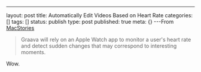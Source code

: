 ---
layout: post
title: Automatically Edit Videos Based on Heart Rate
categories: []
tags: []
status: publish
type: post
published: true
meta: {}
---From 
[MacStories](http://www.macstories.net/ios/graava-action-camera-and-watchos-2/%20<http://www.macstories.net/ios/graava-action-camera-and-watchos-2/)


>Graava will rely on an Apple Watch app to monitor a user's heart rate and detect sudden changes that may correspond to interesting moments.



Wow.

